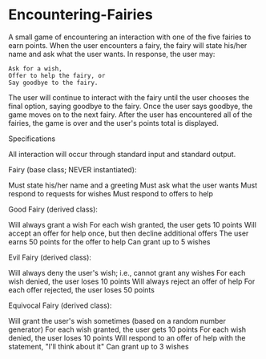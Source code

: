 # Encountering-Fairies

A small game of encountering an interaction with one of the five fairies to earn points. When the user encounters a fairy, the fairy will state his/her name and ask what the user wants. In response, the user may:

    Ask for a wish,
    Offer to help the fairy, or
    Say goodbye to the fairy.

The user will continue to interact with the fairy until the user chooses the final option, saying goodbye to the fairy. Once the user says goodbye, the game moves on to the next fairy. After the user has encountered all of the fairies, the game is over and the user's points total is displayed.



Specifications

All interaction will occur through standard input and standard output.

Fairy (base class; NEVER instantiated):

  Must state his/her name and a greeting
  Must ask what the user wants
  Must respond to requests for wishes
  Must respond to offers to help

Good Fairy (derived class):

  Will always grant a wish
  For each wish granted, the user gets 10 points
  Will accept an offer for help once, but then decline additional offers
  The user earns 50 points for the offer to help
  Can grant up to 5 wishes

Evil Fairy (derived class):

  Will always deny the user's wish; i.e., cannot grant any wishes
  For each wish denied, the user loses 10 points
  Will always reject an offer of help
  For each offer rejected, the user loses 50 points

Equivocal Fairy (derived class):

  Will grant the user's wish sometimes (based on a random number generator)
  For each wish granted, the user gets 10 points
  For each wish denied, the user loses 10 points
  Will respond to an offer of help with the statement, "I'll think about it"
  Can grant up to 3 wishes
